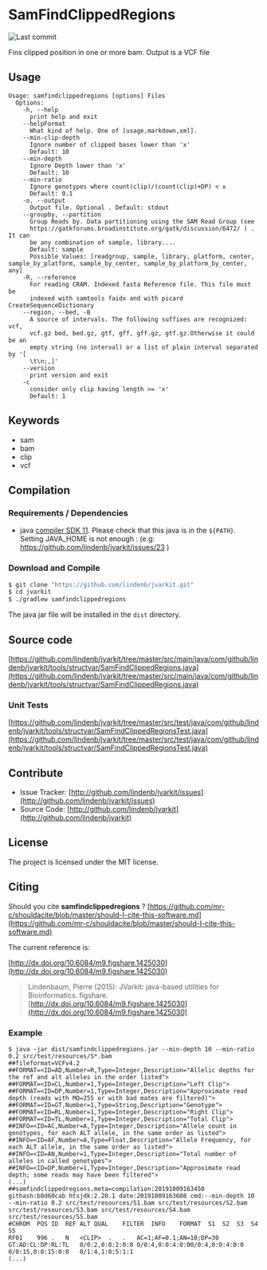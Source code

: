 # SamFindClippedRegions

![Last commit](https://img.shields.io/github/last-commit/lindenb/jvarkit.png)

Fins clipped position in one or more bam. Output is a VCF file


## Usage

```
Usage: samfindclippedregions [options] Files
  Options:
    -h, --help
      print help and exit
    --helpFormat
      What kind of help. One of [usage,markdown,xml].
    --min-clip-depth
      Ignore number of clipped bases lower than 'x'
      Default: 10
    --min-depth
      Ignore Depth lower than 'x'
      Default: 10
    --min-ratio
      Ignore genotypes where count(clip)/(count(clip)+DP) < x
      Default: 0.1
    -o, --output
      Output file. Optional . Default: stdout
    --groupby, --partition
      Group Reads by. Data partitioning using the SAM Read Group (see 
      https://gatkforums.broadinstitute.org/gatk/discussion/6472/ ) . It can 
      be any combination of sample, library....
      Default: sample
      Possible Values: [readgroup, sample, library, platform, center, sample_by_platform, sample_by_center, sample_by_platform_by_center, any]
    -R, --reference
      For reading CRAM. Indexed fasta Reference file. This file must be 
      indexed with samtools faidx and with picard CreateSequenceDictionary
    --region, --bed, -B
      A source of intervals. The following suffixes are recognized: vcf, 
      vcf.gz bed, bed.gz, gtf, gff, gff.gz, gtf.gz.Otherwise it could be an 
      empty string (no interval) or a list of plain interval separated by '[ 
      \t\n;,]' 
    --version
      print version and exit
    -c
      consider only clip having length >= 'x'
      Default: 1

```


## Keywords

 * sam
 * bam
 * clip
 * vcf


## Compilation

### Requirements / Dependencies

* java [compiler SDK 11](https://jdk.java.net/11/). Please check that this java is in the `${PATH}`. Setting JAVA_HOME is not enough : (e.g: https://github.com/lindenb/jvarkit/issues/23 )


### Download and Compile

```bash
$ git clone "https://github.com/lindenb/jvarkit.git"
$ cd jvarkit
$ ./gradlew samfindclippedregions
```

The java jar file will be installed in the `dist` directory.

## Source code 

[https://github.com/lindenb/jvarkit/tree/master/src/main/java/com/github/lindenb/jvarkit/tools/structvar/SamFindClippedRegions.java](https://github.com/lindenb/jvarkit/tree/master/src/main/java/com/github/lindenb/jvarkit/tools/structvar/SamFindClippedRegions.java)

### Unit Tests

[https://github.com/lindenb/jvarkit/tree/master/src/test/java/com/github/lindenb/jvarkit/tools/structvar/SamFindClippedRegionsTest.java](https://github.com/lindenb/jvarkit/tree/master/src/test/java/com/github/lindenb/jvarkit/tools/structvar/SamFindClippedRegionsTest.java)


## Contribute

- Issue Tracker: [http://github.com/lindenb/jvarkit/issues](http://github.com/lindenb/jvarkit/issues)
- Source Code: [http://github.com/lindenb/jvarkit](http://github.com/lindenb/jvarkit)

## License

The project is licensed under the MIT license.

## Citing

Should you cite **samfindclippedregions** ? [https://github.com/mr-c/shouldacite/blob/master/should-I-cite-this-software.md](https://github.com/mr-c/shouldacite/blob/master/should-I-cite-this-software.md)

The current reference is:

[http://dx.doi.org/10.6084/m9.figshare.1425030](http://dx.doi.org/10.6084/m9.figshare.1425030)

> Lindenbaum, Pierre (2015): JVarkit: java-based utilities for Bioinformatics. figshare.
> [http://dx.doi.org/10.6084/m9.figshare.1425030](http://dx.doi.org/10.6084/m9.figshare.1425030)


### Example

```
$ java -jar dist/samfindclippedregions.jar --min-depth 10 --min-ratio 0.2 src/test/resources/S*.bam
##fileformat=VCFv4.2
##FORMAT=<ID=AD,Number=R,Type=Integer,Description="Allelic depths for the ref and alt alleles in the order listed">
##FORMAT=<ID=CL,Number=1,Type=Integer,Description="Left Clip">
##FORMAT=<ID=DP,Number=1,Type=Integer,Description="Approximate read depth (reads with MQ=255 or with bad mates are filtered)">
##FORMAT=<ID=GT,Number=1,Type=String,Description="Genotype">
##FORMAT=<ID=RL,Number=1,Type=Integer,Description="Right Clip">
##FORMAT=<ID=TL,Number=1,Type=Integer,Description="Total Clip">
##INFO=<ID=AC,Number=A,Type=Integer,Description="Allele count in genotypes, for each ALT allele, in the same order as listed">
##INFO=<ID=AF,Number=A,Type=Float,Description="Allele Frequency, for each ALT allele, in the same order as listed">
##INFO=<ID=AN,Number=1,Type=Integer,Description="Total number of alleles in called genotypes">
##INFO=<ID=DP,Number=1,Type=Integer,Description="Approximate read depth; some reads may have been filtered">
(...)
##samfindclippedregions.meta=compilation:20191009163450 githash:b8d60cab htsjdk:2.20.1 date:20191009163608 cmd:--min-depth 10 --min-ratio 0.2 src/test/resources/S1.bam src/test/resources/S2.bam src/test/resources/S3.bam src/test/resources/S4.bam src/test/resources/S5.bam
#CHROM	POS	ID	REF	ALT	QUAL	FILTER	INFO	FORMAT	S1	S2	S3	S4	S5
RF01	996	.	N	<CLIP>	.	.	AC=1;AF=0.1;AN=10;DP=30	GT:AD:CL:DP:RL:TL	0/0:2,0:0:2:0:0	0/0:4,0:0:4:0:00/0:4,0:0:4:0:0	0/0:15,0:0:15:0:0	0/1:4,1:0:5:1:1
(...)
```

